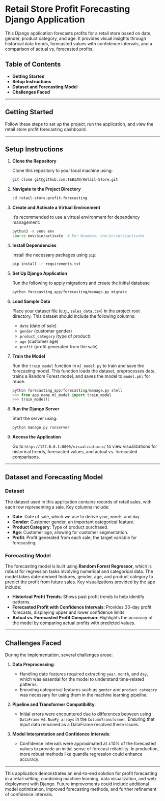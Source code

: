 
# Retail Store Profit Forecasting Django Application

This Django application forecasts profits for a retail store based on date, gender, product category, and age. It provides visual insights through historical data trends, forecasted values with confidence intervals, and a comparison of actual vs. forecasted profits.

## Table of Contents

- **Getting Started**
- **Setup Instructions**
- **Dataset and Forecasting Model**
- **Challenges Faced**

---

## Getting Started

Follow these steps to set up the project, run the application, and view the retail store profit forecasting dashboard.

---

## Setup Instructions

1. **Clone the Repository**

   Clone this repository to your local machine using:
   ```bash
   git clone git@github.com:TEBIAN/Retail-Store.git
   ```

2. **Navigate to the Project Directory**
   ```bash
   cd retail-store-profit-forecasting
   ```

3. **Create and Activate a Virtual Environment**

   It’s recommended to use a virtual environment for dependency management:
   ```bash
   python3 -m venv env
   source env/bin/activate  # For Windows: env\Scripts\activate
   ```

4. **Install Dependencies**

   Install the necessary packages using `pip`:
   ```bash
   pip install -r requirements.txt
   ```

5. **Set Up Django Application**

   Run the following to apply migrations and create the initial database
   ```bash
   python forecasting_app/forecasting/manage.py migrate
   ```


6. **Load Sample Data**

   Place your dataset file (e.g., `sales_data.csv`) in the project root directory. This dataset should include the following columns:

   - `date` (date of sale)
   - `gender` (customer gender)
   - `product_category` (type of product)
   - `age` (customer age)
   - `profit` (profit generated from the sale)

7. **Train the Model**

   Run the `train_model` function in `ml_model.py` to train and save the forecasting model. This function loads the dataset, preprocesses data, trains a Random Forest model, and saves the model to `model.pkl` for reuse.
   ```python
   python forecasting_app/forecasting/manage.py shell
   >>> from app_name.ml_model import train_model
   >>> train_model()
   ```

8. **Run the Django Server**

   Start the server using:
   ```bash
   python manage.py runserver
   ```

9. **Access the Application**

   Go to `http://127.0.0.1:8000/visualizations/` to view visualizations for historical trends, forecasted values, and actual vs. forecasted comparisons.

---

## Dataset and Forecasting Model

### Dataset

The dataset used in this application contains records of retail sales, with each row representing a sale. Key columns include:
- **Date**: Date of sale, which we use to derive `year`, `month`, and `day`.
- **Gender**: Customer gender, an important categorical feature.
- **Product Category**: Type of product purchased.
- **Age**: Customer age, allowing for customer segmentation.
- **Profit**: Profit generated from each sale, the target variable for forecasting.

### Forecasting Model

The forecasting model is built using **Random Forest Regressor**, which is robust for regression tasks involving numerical and categorical data. The model takes date-derived features, gender, age, and product category to predict the profit from future sales. Key visualizations provided by the app include:
- **Historical Profit Trends**: Shows past profit trends to help identify patterns.
- **Forecasted Profit with Confidence Intervals**: Provides 30-day profit forecasts, displaying upper and lower confidence limits.
- **Actual vs. Forecasted Profit Comparison**: Highlights the accuracy of the model by comparing actual profits with predicted values.

---

## Challenges Faced

During the implementation, several challenges arose:

1. **Data Preprocessing**:
   - Handling date features required extracting `year`, `month`, and `day`, which was essential for the model to understand time-related patterns.
   - Encoding categorical features such as `gender` and `product category` was necessary for using them in the machine learning pipeline.

2. **Pipeline and Transformer Compatibility**:
   - Initial errors were encountered due to differences between using `DataFrame` vs. `NumPy arrays` in the `ColumnTransformer`. Ensuring that input data remained as a DataFrame resolved these issues.

3. **Model Interpretation and Confidence Intervals**:
   - Confidence intervals were approximated at ±10% of the forecasted values to provide an initial sense of forecast reliability. In production, more robust methods like quantile regression could enhance accuracy.

---

This application demonstrates an end-to-end solution for profit forecasting in a retail setting, combining machine learning, data visualization, and web deployment with Django. Future improvements could include additional model optimization, improved forecasting methods, and further refinement of confidence intervals.
